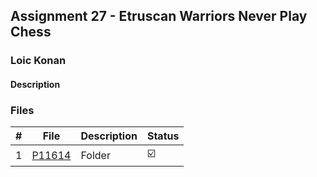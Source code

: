 ## Assignment 27 - Etruscan Warriors Never Play Chess

### Loic Konan

#### Description

>
> 
>

### Files

|   #   | File               | Description | Status                  |
| :---: | ------------------ | ----------- | ----------------------- |
|   1   | [P11614](./P11614) | Folder      | :ballot_box_with_check: |
